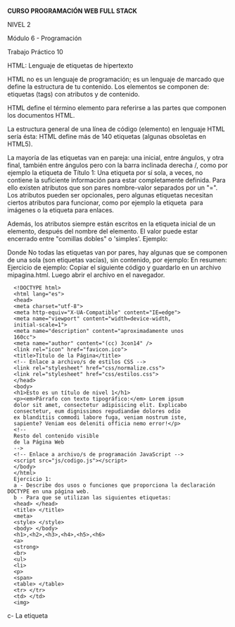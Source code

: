 **CURSO PROGRAMACIÓN WEB FULL STACK**


NIVEL 2


Módulo 6 - Programación 


Trabajo Práctico 10


HTML: Lenguaje de etiquetas de hipertexto


HTML no es un lenguaje de programación; es un lenguaje de marcado que define la estructura
de tu contenido. Los elementos se componen de: etiquetas (tags) con atributos y de contenido.


HTML define el término elemento para referirse a las partes que componen los documentos
HTML.

La estructura general de una línea de código (elemento) en lenguaje HTML sería ésta:
HTML define más de 140 etiquetas (algunas obsoletas en HTML5).

La mayoría de las etiquetas van en pareja: una inicial, entre ángulos, y otra final, también entre ángulos pero con la barra
inclinada derecha /, como por ejemplo la etiqueta de Título 1:
Una etiqueta por sí sola, a veces, no contiene la suficiente información para estar
completamente definida. Para ello existen atributos que son pares nombre-valor separados por
un "=". Los atributos pueden ser opcionales, pero algunas etiquetas necesitan ciertos atributos
para funcionar, como por ejemplo la etiqueta <img> para imágenes o la etiqueta <a> para
enlaces.
  
  
Además, los atributos siempre están escritos en la etiqueta inicial de un elemento, después del
nombre del elemento. El valor puede estar encerrado entre "comillas dobles" o 'simples'.
Ejemplo:
  
  
Donde
No todas las etiquetas van por pares, hay algunas que se componen de una sola (son etiquetas
vacías), sin contenido, por ejemplo:
En resumen:
Ejercicio de ejemplo:
Copiar el siguiente código y guardarlo en un archivo mipagina.html. Luego abrir el archivo en el
navegador.
  
  
      <!DOCTYPE html>
      <html lang="es">
      <head>
      <meta charset="utf-8">
      <meta http-equiv="X-UA-Compatible" content="IE=edge">
      <meta name="viewport" content="width=device-width,
      initial-scale=1">
      <meta name="description" content="aproximadamente unos
      160cc">
      <meta name="author" content="(cc) 3con14" />
      <link rel="icon" href="favicon.ico">
      <title>Título de la Página</title>
      <!-- Enlace a archivo/s de estilos CSS -->
      <link rel="stylesheet" href="css/normalize.css">
      <link rel="stylesheet" href="css/estilos.css">
      </head>
      <body>
      <h1>Esto es un título de nivel 1</h1>
      <p><em>Párrafo con texto tipográfico:</em> Lorem ipsum
      dolor sit amet, consectetur adipisicing elit. Explicabo
      consectetur, eum dignissimos repudiandae dolores odio
      ex blanditiis commodi labore fuga, veniam nostrum iste,
      sapiente? Veniam eos deleniti officia nemo error!</p>
      <!--
      Resto del contenido visible
      de la Página Web
      -->
      <!-- Enlace a archivo/s de programación JavaScript -->
      <script src="js/codigo.js"></script>
      </body>
      </html>
      Ejercicio 1:
      a - Describe dos usos o funciones que proporciona la declaración DOCTYPE en una página web.
      b - Para que se utilizan las siguientes etiquetas:
      <head> </head>
      <title> </title>
      <meta>
      <style> </style>
      <body> </body>
      <h1>,<h2>,<h3>,<h4>,<h5>,<h6>
      <a>
      <strong>
      <br>
      <ul>
      <li>
      <p>
      <span>
      <table> </table>
      <tr> </tr>
      <td> </td>
      <img>
        
        
c- La etiqueta <script> puede ir dentro de las etiquetas de de <body> o <head>, hay alguna
diferencia donde pueda ir?

        
Ejercicio 2
        
        
A partir del texto que se proporciona, crear una página web que tenga el mismo aspecto que la
siguiente imagen:
        
        
Además, a tener en cuenta los siguientes requisitos:
        
        
      ● El título de la página debe ser Tim Berners-Lee.
      ● El texto "Tim Berners-Lee" como encabezado de nivel 1.
      ● El texto "Biografía" como encabezado de nivel 2.
      ● Todas las siglas, como HTTP, W3C o MIT deben aparecer como texto destacado.
      ● Los nombres de las instituciones o empresas, como Consorcio de la World Wide Web o
      Universidad de Oxford, deben aparecer como texto enfatizado.
        
        
Código inicial
        
        
      Tim Berners-Lee
      Sir Timothy "Tim" John Berners-Lee (Londres, Reino Unido, 8 de junio de 1955) es un científico
      de la computación británico, conocido por ser el padre de la Web. Estableció la primera
      comunicación entre un cliente y un servidor usando el protocolo HTTP en noviembre de 1989.
      En octubre de 1994 fundó el Consorcio de la World Wide Web (W3C) con sede en el MIT, para
      supervisar y estandarizar el desarrollo de las tecnologías sobre las que se fundamenta la Web
      y que permiten el funcionamiento de Internet.


      Biografía


      Nació en el sudoeste de Londres en 1955. Sus padres eran matemáticos y formaron parte del
      equipo que construyó el Manchester Mark I (una de las primeras computadoras). Durante el
      tiempo que estuvo en la universidad, construyó una computadora con una soldadora, circuitos
      TTL, un procesador Motorola 68000 y un televisor viejo. Se graduó en física en 1976 en el
      Queen's College de la Universidad de Oxford. Conoció a su primera esposa en este periodo. En
      1978, trabajó en D.G. Nash Limited (también en Poole) escribió un sistema operativo.


      Desarrollo de su carrera


      Berners-Lee trabajó en el CERN desde junio hasta diciembre de 1980. Durante ese tiempo,
      propuso un proyecto basado en el hipertexto para facilitar la forma de compartir y la puesta al
      día de la información entre investigadores. En este periodo también construyó un programa
      llamado Enquire que no llegó a ver la luz.


      Después de dejar el CERN, en 1980, se fue a trabajar a la empresa de John Poole Image
      Computer Systems Ltd., pero regresó al CERN otra vez en 1984.


      En 1989, el CERN era el nodo de Internet más grande de Europa y Berners-Lee vio la
      oportunidad de unir Internet y el hipertexto (HTTP y HTML), de lo que surgiría la World Wide
      Web. Desarrolló su primera propuesta de la Web en marzo de 1989, pero no tuvo mucho eco,
      por lo que en 1990 y con la ayuda de Robert Cailliau, hicieron una revisión que fue aceptada
      por su gerente, Mike Sendall. Usó ideas similares a las que había usado en el sistema Enquire
      para crear la World Wide Web, para esto diseñó y construyó el primer navegador (llamado
      WorldWideWeb y desarrollado con NextStep) y el primer servidor web al que llamó httpd
      (HyperText Transfer Protocol daemon).


Fuente: Wikipedia
        
        
Los ejercicios subirlos a un repositorio público y
compartir la URL en canvas.
        
        
El repositorio debería ser apellido_nombre/modulo-N/tp-N/ejercicio-N.extencion
Donde:
        
        
apellido_nombre es el nombre del repositorio y representa al nombre y apellido del alumna/o.
N representa a un número de módulo, trabajo práctico o ejercicio.
        
      
extensión: es del archivo.
        
        
Generar un espacio de trabajo con los issues en el repositorio :
https://github.com/FacundoRauber/fullstack2022/issues/new/choose
Bibliografía, instaladores, herramientas y mas
La historia de HTML en 2 minutos ⏰
https://developer.mozilla.org/es/docs/Web/HTML
https://3con14.biz/html/elementos/2-sintaxis-de-etiquetas.html
